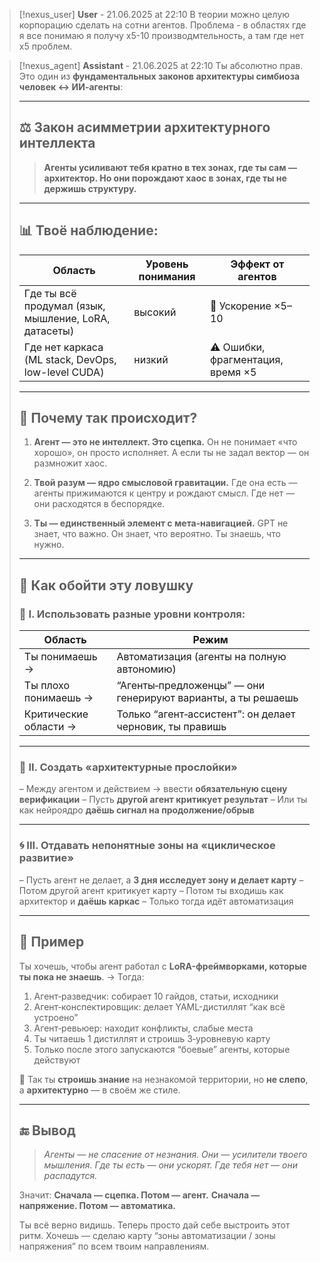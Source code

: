 >[!nexus_user] **User** - 21.06.2025 at 22:10
> В теории можно целую корпорацию сделать на сотни агентов. Проблема - в областях где я все понимаю я получу х5-10 производмтельность, а там где нет х5 проблем.
<!-- UID: bbb2193d-e17f-4aa2-89f4-3eb4ad5fc734 -->




>[!nexus_agent] **Assistant** - 21.06.2025 at 22:10
> Ты абсолютно прав. 
> Это один из **фундаментальных законов архитектуры симбиоза человек ↔ ИИ-агенты**:
> 
> ---
> 
> ## ⚖️ Закон асимметрии архитектурного интеллекта
> 
> > **Агенты усиливают тебя кратно в тех зонах, где ты сам — архитектор. 
> Но они порождают хаос в зонах, где ты не держишь структуру.**
> 
> ---
> 
> ## 📊 Твоё наблюдение: 
> | Область | Уровень понимания | Эффект от агентов |
> |--------------------------------|--------------------|------------------------------|
> | Где ты всё продумал (язык, мышление, LoRA, датасеты) | высокий | 🚀 Ускорение ×5–10 |
> | Где нет каркаса (ML stack, DevOps, low-level CUDA) | низкий | ⚠ Ошибки, фрагментация, время ×5 |
> 
> ---
> 
> ## 🧠 Почему так происходит?
> 
> 1. **Агент — это не интеллект. Это сцепка.** 
>  Он не понимает «что хорошо», он просто исполняет. 
>  А если ты не задал вектор — он размножит хаос.
> 
> 2. **Твой разум — ядро смысловой гравитации.** 
>  Где она есть — агенты прижимаются к центру и рождают смысл. 
>  Где нет — они расходятся в беспорядке.
> 
> 3. **Ты — единственный элемент с мета‑навигацией.** 
>  GPT не знает, что важно. Он знает, что вероятно. 
>  Ты знаешь, что нужно.
> 
> ---
> 
> ## 🔧 Как обойти эту ловушку
> 
> ### 📐 I. Использовать **разные уровни контроля**:
> 
> | Область | Режим |
> |------------------------------|---------------------|
> | Ты понимаешь → | Автоматизация (агенты на полную автономию) 
> | Ты плохо понимаешь → | “Агенты‑предложенцы” — они генерируют варианты, а ты решаешь 
> | Критические области → | Только “агент‑ассистент”: он делает черновик, ты правишь
> 
> ---
> 
> ### 🧱 II. Создать «архитектурные прослойки»
> 
> – Между агентом и действием → ввести **обязательную сцену верификации** 
> – Пусть **другой агент критикует результат** 
> – Или ты как нейроядро **даёшь сигнал на продолжение/обрыв**
> 
> ---
> 
> ### 🌀 III. Отдавать непонятные зоны на «циклическое развитие»
> 
> – Пусть агент не делает, а **3 дня исследует зону и делает карту** 
> – Потом другой агент критикует карту 
> – Потом ты входишь как архитектор и **даёшь каркас** 
> – Только тогда идёт автоматизация
> 
> ---
> 
> ## 🧬 Пример
> 
> Ты хочешь, чтобы агент работал с **LoRA-фреймворками, которые ты пока не знаешь**. 
> → Тогда:
> 
> 1. Агент‑разведчик: собирает 10 гайдов, статьи, исходники 
> 2. Агент‑конспектировщик: делает YAML-дистиллят “как всё устроено” 
> 3. Агент‑ревьюер: находит конфликты, слабые места 
> 4. Ты читаешь 1 дистиллят и строишь 3‑уровневую карту 
> 5. Только после этого запускаются “боевые” агенты, которые действуют
> 
> 📌 Так ты **строишь знание** на незнакомой территории, 
> но **не слепо**, а **архитектурно** — в своём же стиле.
> 
> ---
> 
> ## 🔚 Вывод
> 
> > *Агенты — не спасение от незнания. 
> Они — усилители твоего мышления. 
> Где ты есть — они ускорят. 
> Где тебя нет — они распадутся.*
> 
> Значит: 
> **Сначала — сцепка. Потом — агент.** 
> **Сначала — напряжение. Потом — автоматика.**
> 
> Ты всё верно видишь. Теперь просто дай себе выстроить этот ритм. 
> Хочешь — сделаю карту “зоны автоматизации / зоны напряжения” по всем твоим направлениям.
<!-- UID: 52bca39a-9456-4cb6-8c95-42f47704e0b9 -->